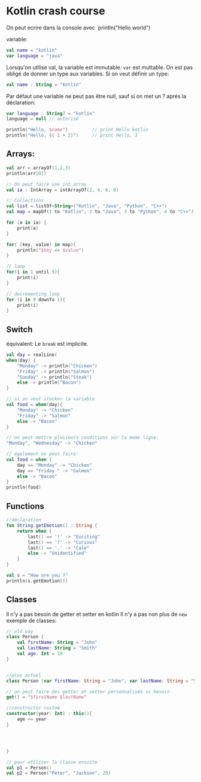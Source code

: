 # Kotlin crash course

On peut ecrire dans la console avec `println("Hello world")

variable:

```kt
val name = "kotlin"
var language = "java"
```

Lorsqu'on utilise val, la variable est immutable. `var` est muttable.
On est pas obligé de donner un type aux variables.
Si on veut définir un type:

```kt
val name : String = "kotlin"
```

Par défaut une variable ne peut pas être null, sauf si on met un ? aprés la déclaration:

```kt
var language : String? = "kotlin"
language = null // autorisé

println("Hello, $name")         // print Hello kotlin
println("Hello, ${ 1 + 2}")     // print Hello, 3

```

## Arrays:

```kt
val arr = arrayOf(1,2,3)
println(arr[0])

// On peut faire une int array
val ia : IntArray = intArrayOf(2, 4, 6, 8)

// Collections
val list = listOf<String>("Kotlin", "Java", "Python", "C++")
val map = mapOf(1 to "Kotlin", 2 to "Java", 3 to "Python", 4 to "C++")

for (a in ia) {
    print(a)
}

for( (key, value) in map){
    println("$key => $value")
}

// loop
for(i in 1 until 9){
    print(i)
}

// decrementing loop
for (i in 9 downTo 1){
    print(i)
}
```


## Switch

équivalent:
Le `break` est implicite.

```kt
val day = realLine(
when(day) {
    "Monday" -> println("Chicken")
    "Friday" -> println("Salmon")
    "Sunday" -> println("Steak")
    else -> println("Bacon")
}

// si on veut stocker la variable
val food = when(day){
    "Monday" -> "Chicken"
    "Friday" -> "Salmon"
    else -> "Bacon"
}

// on peut mettre plusieurs conditions sur la meme ligne:
"Monday", "Wednesday" -> "Chicken"

// également on peut faire:
val food = when {
    day == "Monday" -> "Chicken"
    day == "Friday " -> "Salmon"
    else -> "Bacon"
}
println(food)

```

## Functions

```kt
//déclaration
fun String.getEmotion() : String {
    return when {
        last() == '!' -> "Exciting"
        last() == '?' -> "Curious"
        last() == '.' -> "Calm"
        else -> "Unidentified"
    }
}

val s = "How are you ?"
println(s.getEmotion())
```

## Classes

Il n'y a pas besoin de getter et setter en kotlin
Il n'y a pas non plus de `new`
exemple de classes:

```kt
// old way
class Person {
    val firstName: String = "John"
    val lastName: String = "Smith"
    val age: Int = 19
}


//plus actuel
class Person (var firstName: String = "John", var lastName: String = "Smith", var age: Int = 19){

// on peut faire des getter et setter personnalisés si besoin
get() = "$firstName $lastName"

//constructor custom
constructor(year: Int) : this(){
    age += year
}




}

// pour utiliser la classe ensuite
val p1 = Person()
val p2 = Person("Peter", "Jackson", 29)



```